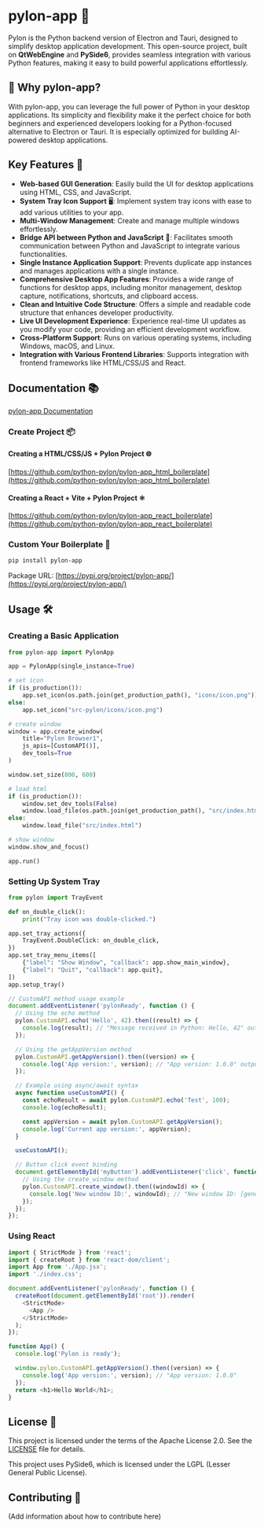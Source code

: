# pylon-app 👋

Pylon is the Python backend version of Electron and Tauri, designed to simplify desktop application development. This open-source project, built on **QtWebEngine** and **PySide6**, provides seamless integration with various Python features, making it easy to build powerful applications effortlessly.

## 🚀 Why pylon-app?

With pylon-app, you can leverage the full power of Python in your desktop applications. Its simplicity and flexibility make it the perfect choice for both beginners and experienced developers looking for a Python-focused alternative to Electron or Tauri. It is especially optimized for building AI-powered desktop applications.

## Key Features 🚀

- **Web-based GUI Generation**: Easily build the UI for desktop applications using HTML, CSS, and JavaScript.
- **System Tray Icon Support** 🖥️: Implement system tray icons with ease to add various utilities to your app.
- **Multi-Window Management**: Create and manage multiple windows effortlessly.
- **Bridge API between Python and JavaScript** 🌉: Facilitates smooth communication between Python and JavaScript to integrate various functionalities.
- **Single Instance Application Support**: Prevents duplicate app instances and manages applications with a single instance.
- **Comprehensive Desktop App Features**: Provides a wide range of functions for desktop apps, including monitor management, desktop capture, notifications, shortcuts, and clipboard access.
- **Clean and Intuitive Code Structure**: Offers a simple and readable code structure that enhances developer productivity.
- **Live UI Development Experience**: Experience real-time UI updates as you modify your code, providing an efficient development workflow.
- **Cross-Platform Support**: Runs on various operating systems, including Windows, macOS, and Linux.
- **Integration with Various Frontend Libraries**: Supports integration with frontend frameworks like HTML/CSS/JS and React.

## Documentation 📚

[pylon-app Documentation](https://docs.pylon-app.com/)

### Create Project 📦

#### Creating a HTML/CSS/JS + Pylon Project 🌐

[https://github.com/python-pylon/pylon-app_html_boilerplate](https://github.com/python-pylon/pylon-app_html_boilerplate)

#### Creating a React + Vite + Pylon Project ⚛️

[https://github.com/python-pylon/pylon-app_react_boilerplate](https://github.com/python-pylon/pylon-app_react_boilerplate)

### Custom Your Boilerplate 🔨

```bash
pip install pylon-app
```

Package URL: [https://pypi.org/project/pylon-app/](https://pypi.org/project/pylon-app/)

## Usage 🛠️

### Creating a Basic Application

```python
from pylon-app import PylonApp

app = PylonApp(single_instance=True)

# set icon
if (is_production()):
    app.set_icon(os.path.join(get_production_path(), "icons/icon.png"))
else:
    app.set_icon("src-pylon/icons/icon.png")

# create window
window = app.create_window(
    title="Pylon Browser1",
    js_apis=[CustomAPI()],
    dev_tools=True
)

window.set_size(800, 600)

# load html
if (is_production()):
    window.set_dev_tools(False)
    window.load_file(os.path.join(get_production_path(), "src/index.html"))
else:
    window.load_file("src/index.html")

# show window
window.show_and_focus()

app.run()
```

### Setting Up System Tray

```python
from pylon import TrayEvent

def on_double_click():
    print("Tray icon was double-clicked.")

app.set_tray_actions({
    TrayEvent.DoubleClick: on_double_click,
})
app.set_tray_menu_items([
    {"label": "Show Window", "callback": app.show_main_window},
    {"label": "Quit", "callback": app.quit},
])
app.setup_tray()
```

```javascript
// CustomAPI method usage example
document.addEventListener('pylonReady', function () {
  // Using the echo method
  pylon.CustomAPI.echo('Hello', 42).then((result) => {
    console.log(result); // "Message received in Python: Hello, 42" output
  });

  // Using the getAppVersion method
  pylon.CustomAPI.getAppVersion().then((version) => {
    console.log('App version:', version); // "App version: 1.0.0" output
  });

  // Example using async/await syntax
  async function useCustomAPI() {
    const echoResult = await pylon.CustomAPI.echo('Test', 100);
    console.log(echoResult);

    const appVersion = await pylon.CustomAPI.getAppVersion();
    console.log('Current app version:', appVersion);
  }

  useCustomAPI();

  // Button click event binding
  document.getElementById('myButton').addEventListener('click', function () {
    // Using the create_window method
    pylon.CustomAPI.create_window().then((windowId) => {
      console.log('New window ID:', windowId); // "New window ID: [generated window ID]" output
    });
  });
});
```

### Using React

```javascript
import { StrictMode } from 'react';
import { createRoot } from 'react-dom/client';
import App from './App.jsx';
import './index.css';

document.addEventListener('pylonReady', function () {
  createRoot(document.getElementById('root')).render(
    <StrictMode>
      <App />
    </StrictMode>
  );
});

function App() {
  console.log('Pylon is ready');

  window.pylon.CustomAPI.getAppVersion().then((version) => {
    console.log('App version:', version); // "App version: 1.0.0"
  });
  return <h1>Hello World</h1>;
}
```

## License 📄

This project is licensed under the terms of the Apache License 2.0. See the [LICENSE](./LICENSE) file for details.

This project uses PySide6, which is licensed under the LGPL (Lesser General Public License).

## Contributing 🤝

(Add information about how to contribute here)
